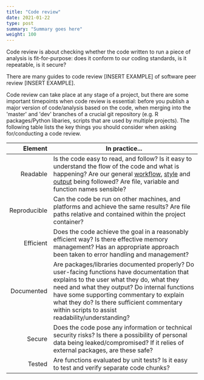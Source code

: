 ```yaml
---
title: "Code review"
date: 2021-01-22
type: post
summary: "Summary goes here"
weight: 100
---
```


Code review is about checking whether the code written to run a piece of analysis is fit-for-purpose: does it conform to our coding standards, is it repeatable, is it secure?

There are many guides to code review [INSERT EXAMPLE] of software peer review [INSERT EXAMPLE].

Code review can take place at any stage of a project, but there are some important timepoints when code review is essential: before you publish a major version of code/analysis based on the code, when merging into the 'master' and 'dev' branches of a crucial git repository (e.g. R packages/Python libaries, scripts that are used by multiple projects). The following table lists the key things you should consider when asking for/conducting a code review.

|      Element | In practice...                                                                                                                                                                                                                                                                                                                         |
| -----------: | -------------------------------------------------------------------------------------------------------------------------------------------------------------------------------------------------------------------------------------------------------------------------------------------------------------------------------------- |
|     Readable | Is the code easy to read, and follow? Is it easy to understand the flow of the code and what is happening? Are our general [workflow](workflow.html), [style](style.html) and [output](guidelines) being followed? Are file, variable and function names sensible?                                                                     |
| Reproducible | Can the code be run on other machines, and platforms and achieve the same results? Are file paths relative and contained within the project container?                                                                                                                                                                                 |
|    Efficient | Does the code achieve the goal in a reasonably efficient way? Is there effective memory management? Has an appropriate approach been taken to error handling and management?                                                                                                                                                           |
|   Documented | Are packages/libraries documented properly? Do user-facing functions have documentation that explains to the user what they do, what they need and what they output? Do internal functions have some supporting commentary to explain what they do? Is there sufficient commentary within scripts to assist readability/understanding? |
|       Secure | Does the code pose any information or technical security risks? Is there a possibility of personal data being leaked/compromised? If it relies of external packages, are these safe?                                                                                                                                                   |
|       Tested | Are functions evaluated by unit tests? Is it easy to test and verify separate code chunks?                                                                                                                                                                                                                                             |
